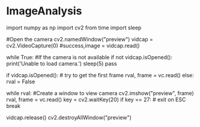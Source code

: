 # ImageAnalysis
import numpy as np
import cv2
from time import sleep


#Open the camera
cv2.namedWindow("preview")
vidcap = cv2.VideoCapture(0)
#success,image = vidcap.read()

while True:
    #If the camera is not available
    if not vidcap.isOpened():
        print('Unable to load camera.')
        sleep(5)
        pass

if vidcap.isOpened(): # try to get the first frame
    rval, frame = vc.read()
else:
    rval = False

while rval:
    #Create a window to view camera
    cv2.imshow("preview", frame)
    rval, frame = vc.read()
    key = cv2.waitKey(20)
    if key == 27: # exit on ESC
        break

vidcap.release()
cv2.destroyAllWindow("preview")
